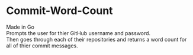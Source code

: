 # Commit-Word-Count
Made in Go<br />
Prompts the user for thier GitHub username and password.<br />
Then goes through each of their repositories and returns a word count for all of thier commit messages.
